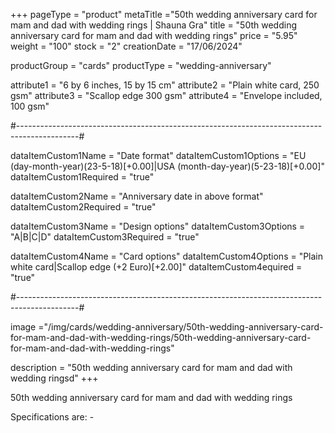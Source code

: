 +++
pageType = "product"
metaTitle ="50th wedding anniversary card for mam and dad with wedding rings | Shauna Gra"
title = "50th wedding anniversary card for mam and dad with wedding rings"
price = "5.95"
weight = "100"
stock = "2"
creationDate = "17/06/2024"

productGroup = "cards"
productType = "wedding-anniversary"

attribute1 = "6 by 6 inches, 15 by 15 cm" 
attribute2 = "Plain white card, 250 gsm"
attribute3 = "Scallop edge 300 gsm"
attribute4 = "Envelope included, 100 gsm"

#---------------------------------------------------------------------------------------------#

dataItemCustom1Name = "Date format"
dataItemCustom1Options = "EU (day-month-year)(23-5-18)[+0.00]|USA (month-day-year)(5-23-18)[+0.00]"
dataItemCustom1Required = "true"

dataItemCustom2Name = "Anniversary date in above format"
dataItemCustom2Required = "true"

dataItemCustom3Name = "Design options"
dataItemCustom3Options = "A|B|C|D"
dataItemCustom3Required = "true"

dataItemCustom4Name = "Card options"
dataItemCustom4Options = "Plain white card|Scallop edge (+2 Euro)[+2.00]"
dataItemCustom4equired = "true"

#---------------------------------------------------------------------------------------------#

image ="/img/cards/wedding-anniversary/50th-wedding-anniversary-card-for-mam-and-dad-with-wedding-rings/50th-wedding-anniversary-card-for-mam-and-dad-with-wedding-rings"

description = "50th wedding anniversary card for mam and dad with wedding ringsd"
+++

50th wedding anniversary card for mam and dad with wedding rings

Specifications are: -
